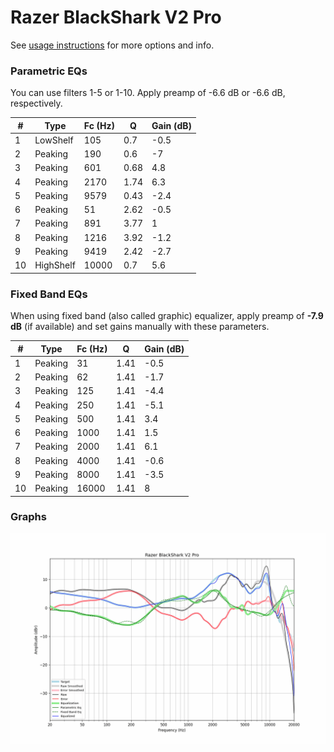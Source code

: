 # Razer BlackShark V2 Pro
See [usage instructions](https://github.com/jaakkopasanen/AutoEq#usage) for more options and info.

### Parametric EQs
You can use filters 1-5 or 1-10. Apply preamp of -6.6 dB or -6.6 dB, respectively.

|   # | Type      |   Fc (Hz) |    Q |   Gain (dB) |
|-----|-----------|-----------|------|-------------|
|   1 | LowShelf  |       105 | 0.7  |        -0.5 |
|   2 | Peaking   |       190 | 0.6  |        -7   |
|   3 | Peaking   |       601 | 0.68 |         4.8 |
|   4 | Peaking   |      2170 | 1.74 |         6.3 |
|   5 | Peaking   |      9579 | 0.43 |        -2.4 |
|   6 | Peaking   |        51 | 2.62 |        -0.5 |
|   7 | Peaking   |       891 | 3.77 |         1   |
|   8 | Peaking   |      1216 | 3.92 |        -1.2 |
|   9 | Peaking   |      9419 | 2.42 |        -2.7 |
|  10 | HighShelf |     10000 | 0.7  |         5.6 |

### Fixed Band EQs
When using fixed band (also called graphic) equalizer, apply preamp of **-7.9 dB** (if available) and set gains manually with these parameters.

|   # | Type    |   Fc (Hz) |    Q |   Gain (dB) |
|-----|---------|-----------|------|-------------|
|   1 | Peaking |        31 | 1.41 |        -0.5 |
|   2 | Peaking |        62 | 1.41 |        -1.7 |
|   3 | Peaking |       125 | 1.41 |        -4.4 |
|   4 | Peaking |       250 | 1.41 |        -5.1 |
|   5 | Peaking |       500 | 1.41 |         3.4 |
|   6 | Peaking |      1000 | 1.41 |         1.5 |
|   7 | Peaking |      2000 | 1.41 |         6.1 |
|   8 | Peaking |      4000 | 1.41 |        -0.6 |
|   9 | Peaking |      8000 | 1.41 |        -3.5 |
|  10 | Peaking |     16000 | 1.41 |         8   |

### Graphs
![](./Razer%20BlackShark%20V2%20Pro.png)
